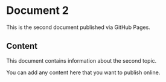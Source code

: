 # Document 2

This is the second document published via GitHub Pages.

## Content

This document contains information about the second topic.

You can add any content here that you want to publish online.
